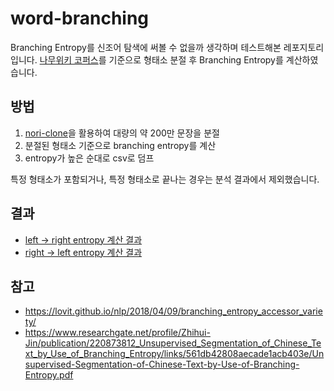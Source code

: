 # word-branching

Branching Entropy를 신조어 탐색에 써볼 수 없을까 생각하며 테스트해본 레포지토리입니다.
[나무위키 코퍼스](https://jeongukjae.github.io/tfds-korean/datasets/namuwiki_corpus.html)를 기준으로 형태소 분절 후 Branching Entropy를 계산하였습니다.

## 방법

1. [nori-clone](https://github.com/jeongukjae/nori-clone)을 활용하여 대량의 약 200만 문장을 분절
2. 분절된 형태소 기준으로 branching entropy를 계산
3. entropy가 높은 순대로 csv로 덤프

특정 형태소가 포함되거나, 특정 형태소로 끝나는 경우는 분석 결과에서 제외했습니다.

## 결과

* [left -> right entropy 계산 결과](./entropy-table-left.csv)
* [right -> left entropy 계산 결과](./entropy-table-right.csv)

## 참고

* <https://lovit.github.io/nlp/2018/04/09/branching_entropy_accessor_variety/>
* <https://www.researchgate.net/profile/Zhihui-Jin/publication/220873812_Unsupervised_Segmentation_of_Chinese_Text_by_Use_of_Branching_Entropy/links/561db42808aecade1acb403e/Unsupervised-Segmentation-of-Chinese-Text-by-Use-of-Branching-Entropy.pdf>
